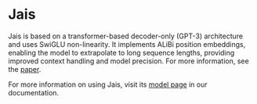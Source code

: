 # Jais

Jais is based on a transformer-based decoder-only (GPT-3) architecture and uses SwiGLU non-linearity. It implements ALiBi position embeddings, enabling the model to extrapolate to long sequence lengths, providing improved context handling and model precision. For more information, see the [paper](https://arxiv.org/abs/2308.16149).

For more information on using Jais, visit its [model page](https://training-docs.cerebras.ai/rel-2.5.0/model-zoo/models/nlp/jais) in our documentation.
